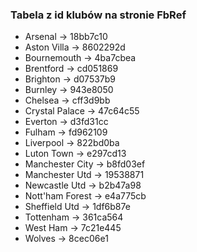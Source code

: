 
### Tabela z id klubów na stronie FbRef

- Arsenal -> 18bb7c10
- Aston Villa -> 8602292d
- Bournemouth -> 4ba7cbea
- Brentford -> cd051869
- Brighton -> d07537b9
- Burnley -> 943e8050
- Chelsea -> cff3d9bb
- Crystal Palace -> 47c64c55
- Everton -> d3fd31cc
- Fulham -> fd962109
- Liverpool -> 822bd0ba
- Luton Town -> e297cd13
- Manchester City -> b8fd03ef
- Manchester Utd -> 19538871
- Newcastle Utd -> b2b47a98
- Nott'ham Forest -> e4a775cb
- Sheffield Utd -> 1df6b87e
- Tottenham -> 361ca564
- West Ham -> 7c21e445
- Wolves -> 8cec06e1
